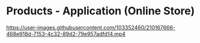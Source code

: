 # Products - Application (Online Store)

https://user-images.githubusercontent.com/103352460/210167666-468e918d-7153-4c32-89d2-79e957adfd14.mp4

